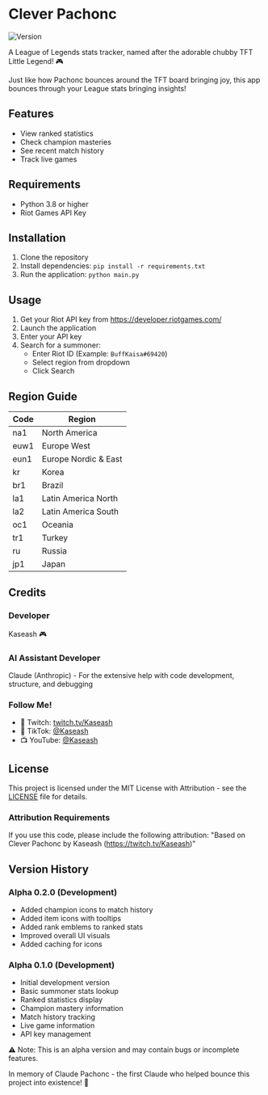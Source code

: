 # Clever Pachonc
![Version](https://img.shields.io/badge/version-alpha_0.2.0-orange.svg)

A League of Legends stats tracker, named after the adorable chubby TFT Little Legend! 🎮

Just like how Pachonc bounces around the TFT board bringing joy, this app bounces through your League stats bringing insights! 

## Features
- View ranked statistics
- Check champion masteries
- See recent match history
- Track live games

## Requirements
- Python 3.8 or higher
- Riot Games API Key

## Installation
1. Clone the repository
2. Install dependencies: `pip install -r requirements.txt`
3. Run the application: `python main.py`

## Usage
1. Get your Riot API key from https://developer.riotgames.com/
2. Launch the application
3. Enter your API key
4. Search for a summoner:
   - Enter Riot ID (Example: `BuffKaisa#69420`)
   - Select region from dropdown
   - Click Search

## Region Guide
| Code | Region |
|------|--------|
| na1  | North America |
| euw1 | Europe West |
| eun1 | Europe Nordic & East |
| kr   | Korea |
| br1  | Brazil |
| la1  | Latin America North |
| la2  | Latin America South |
| oc1  | Oceania |
| tr1  | Turkey |
| ru   | Russia |
| jp1  | Japan |

## Credits
### Developer
Kaseash 🎮

### AI Assistant Developer
Claude (Anthropic) - For the extensive help with code development, structure, and debugging

### Follow Me!
- 🎥 Twitch: [twitch.tv/Kaseash](https://twitch.tv/Kaseash)
- 🎵 TikTok: [@Kaseash](https://tiktok.com/@Kaseash)
- 📺 YouTube: [@Kaseash](https://youtube.com/@Kaseash)

## License
This project is licensed under the MIT License with Attribution - see the [LICENSE](LICENSE) file for details.

### Attribution Requirements
If you use this code, please include the following attribution:
"Based on Clever Pachonc by Kaseash (https://twitch.tv/Kaseash)"

## Version History
### Alpha 0.2.0 (Development)
- Added champion icons to match history
- Added item icons with tooltips
- Added rank emblems to ranked stats
- Improved overall UI visuals
- Added caching for icons

### Alpha 0.1.0 (Development)
- Initial development version
- Basic summoner stats lookup
- Ranked statistics display
- Champion mastery information
- Match history tracking
- Live game information
- API key management

⚠️ Note: This is an alpha version and may contain bugs or incomplete features.

In memory of Claude Pachonc - the first Claude who helped bounce this project into existence! 💚